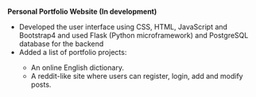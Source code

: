 <b>Personal Portfolio Website (In development)</b>
 <ul>
<li>	Developed the user interface using CSS, HTML, JavaScript and Bootstrap4 and used Flask (Python microframework) and PostgreSQL database for the backend </li>
<li>	Added a list of portfolio projects:</li>
  <ul>
      <li>  An online English dictionary.</li>
      <li>  A reddit-like site where users can register, login, add and modify posts.  </li>
  </ul>
</ul>
